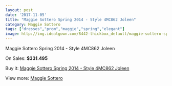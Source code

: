 ```yaml
---
layout: post
date: '2017-11-05'
title: "Maggie Sottero Spring 2014 - Style 4MC862 Joleen"
category: Maggie Sottero
tags: ["dresses","prom","maggie","spring","elegant"]
image: http://img.idealgown.com/8442-thickbox_default/maggie-sottero-spring-2014-style-4mc862-joleen.jpg
---
```

Maggie Sottero Spring 2014 - Style 4MC862 Joleen

On Sales: **$331.495**
<a href="https://www.idealgown.com/en/maggie-sottero/3506-maggie-sottero-spring-2014-style-4mc862-joleen.html"><amp-img layout="responsive" width="600" height="600" src="//img.idealgown.com/8442-thickbox_default/maggie-sottero-spring-2014-style-4mc862-joleen.jpg" alt="Maggie Sottero Spring 2014 - Style 4MC862 Joleen 0" /></a>
<a href="https://www.idealgown.com/en/maggie-sottero/3506-maggie-sottero-spring-2014-style-4mc862-joleen.html"><amp-img layout="responsive" width="600" height="600" src="//img.idealgown.com/8443-thickbox_default/maggie-sottero-spring-2014-style-4mc862-joleen.jpg" alt="Maggie Sottero Spring 2014 - Style 4MC862 Joleen 1" /></a>

Buy it: [Maggie Sottero Spring 2014 - Style 4MC862 Joleen](https://www.idealgown.com/en/maggie-sottero/3506-maggie-sottero-spring-2014-style-4mc862-joleen.html "Maggie Sottero Spring 2014 - Style 4MC862 Joleen")

View more: [Maggie Sottero](https://www.idealgown.com/en/45-maggie-sottero "Maggie Sottero")